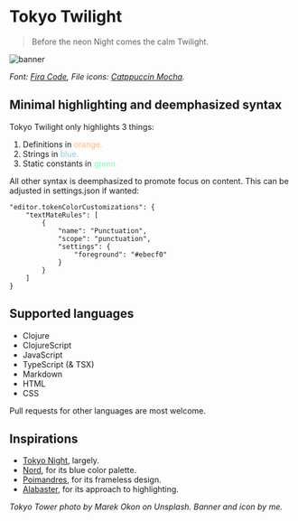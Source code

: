# Tokyo Twilight

> Before the neon Night comes the calm Twilight.

<img alt="banner" src="https://github.com/user-attachments/assets/13ab5642-4dd8-43ac-abb0-b11e48c3672d">

_Font: [Fira Code](https://github.com/tonsky/FiraCode), File icons: [Catppuccin Mocha](https://github.com/catppuccin/vscode-icons)._

## Minimal highlighting and deemphasized syntax

Tokyo Twilight only highlights 3 things: 

1. Definitions in <p style="color: #ffb37e; display: inline">orange.</p> 
2. Strings in <p style="color: #7ecaff; display: inline">blue.</p> 
3. Static constants in <p style="color: #7effb4; display: inline">green.</p> 

All other syntax is deemphasized to promote focus on content. This can be adjusted in settings.json if wanted:

```
"editor.tokenColorCustomizations": {
    "textMateRules": [
        {
            "name": "Punctuation",
            "scope": "punctuation",
            "settings": {
                "foreground": "#ebecf0"
            }
        }
    ]
}
```

## Supported languages

- Clojure
- ClojureScript
- JavaScript
- TypeScript (& TSX)
- Markdown
- HTML
- CSS

Pull requests for other languages are most welcome.

## Inspirations

- [Tokyo Night](https://github.com/tokyo-night/tokyo-night-vscode-theme), largely.
- [Nord](https://github.com/nordtheme/nord), for its blue color palette.
- [Poimandres](https://github.com/drcmda/poimandres-theme), for its frameless design.
- [Alabaster](https://github.com/tonsky/vscode-theme-alabaster), for its approach to highlighting. 

_Tokyo Tower photo by Marek Okon on Unsplash. Banner and icon by me._